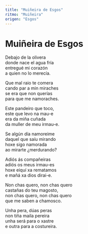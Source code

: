 ```yaml
---
title: "Muiñeira de Esgos"
ritmo: "Muiñeira"
origen: "Esgos"
---
```


# Muiñeira de Esgos

Debajo de la olivera<br> donde nace el agua fría<br> entregué mi corazón<br> a quien no lo merecía.

Que mal raio te comera<br> cando par a min miraches<br> se era que non querías<br> para que me namoraches.

Este pandeiro que toco, <br> este que levo na mau-e<br> era da miña cuñada<br> da muller de meu irmau-e.

Se algún día namoreime<br> daquel que saíu mirando<br> hoxe sigo namorada<br> ao mirarte ¿merdurando?

Adiós ás compañeiras<br> adiós os meus irmau-es<br> hoxe eiquí xa rematamos<br> e mañá xa dios dirai-e.

Non chas quero, non chas quero<br>castañas do teu magosto,<br>non chas quero, non chas quero<br>que me saben a chamosco.

Unha pera, dúas peras<br>non tiña maila pereira<br>unha será para o xastre<br>e outra para a costureira.